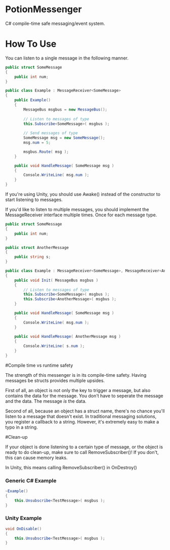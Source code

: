 # PotionMessenger
C# compile-time safe messaging/event system.

# How To Use

You can listen to a single message in the following manner.
```C#
public struct SomeMessage
{
    public int num;
}

public class Example : MessageReceiver<SomeMessage>
{
    public Example()
    {
        MessageBus msgbus = new MessageBus();
      
        // Listen to messages of type
        this.Subscribe<SomeMessage>( msgbus );
      
        // Send messages of type
        SomeMessage msg = new SomeMessage();
        msg.num = 5;

        msgbus.Route( msg );
    }

    public void HandleMessage( SomeMessage msg )
    {
        Console.WriteLine( msg.num );
    }
}
```

If you're using Unity, you should use Awake() instead of the constructor to start listening to messages.

If you'd like to listen to multiple messages, you should implement the MessageReceiver interface multiple times. Once for each message type. 

```C#
public struct SomeMessage
{
    public int num;
}

public struct AnotherMessage
{
    public string s;
}

public class Example : MessageReceiver<SomeMessage>, MessageReceiver<AnotherMessage>
{
    public void Init( MessageBus msgbus )
    {
        // Listen to messages of type
        this.Subscribe<SomeMessage>( msgbus );
        this.Subscribe<AnotherMessage>( msgbus );
    }

    public void HandleMessage( SomeMessage msg )
    {
        Console.WriteLine( msg.num );
    }
  
    public void HandleMessage( AnotherMessage msg )
    {
        Console.WriteLine( s.num );
    }
}
```

#Compile time vs runtime safety

The strength of this messenger is in its compile-time safety. Having messages be structs provides multiple upsides.

First of all, an object is not only the key to trigger a message, but also contains the data for the message. You don't have to seperate the message and the data. The message *is* the data.

Second of all, because an object has a struct name, there's no chance you'll listen to a message that doesn't exist. In traditional messaging solutions, you register a callback to a string. However, it's extremely easy to make a typo in a string.

#Clean-up

If your object is done listening to a certain type of message, or the object is ready to do clean-up, make sure to call RemoveSubscriber()! If you don't, this can cause memory leaks.

In Unity, this means calling RemoveSubscriber() in OnDestroy()

### Generic C# Example

``` C#
~Example()
{
    this.Unsubscribe<TestMessage>( msgbus );
}
```

### Unity Example

``` C#
void OnDisable()
{
    this.Unsubscribe<TestMessage>( msgbus );
}
```
